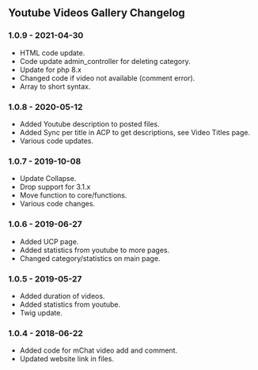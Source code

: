 ## Youtube Videos Gallery Changelog

### 1.0.9 - 2021-04-30

- HTML code update.
- Code update admin_controller for deleting category.
- Update for php 8.x
- Changed code if video not available (comment error).
- Array to short syntax.

### 1.0.8 - 2020-05-12

- Added Youtube description to posted files.
- Added Sync per title in ACP to get descriptions, see Video Titles page.
- Various code updates.

### 1.0.7 - 2019-10-08

- Update Collapse.
- Drop support for 3.1.x
- Move function to core/functions.
- Various code changes.

### 1.0.6 - 2019-06-27

- Added UCP page.
- Added statistics from youtube to more pages.
- Changed category/statistics on main page.

### 1.0.5 - 2019-05-27

- Added duration of videos.
- Added statistics from youtube.
- Twig update.

### 1.0.4 - 2018-06-22

- Added code for mChat video add and comment.
- Updated website link in files.
